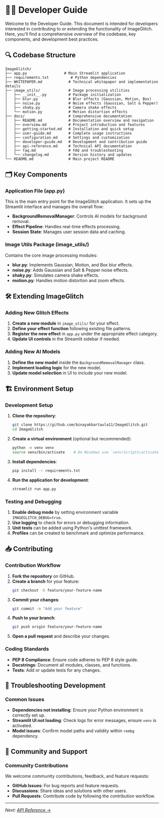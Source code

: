 # 👨‍💻 Developer Guide

Welcome to the Developer Guide. This document is intended for developers interested in contributing to or extending the functionality of ImageGlitch. Here, you'll find a comprehensive overview of the codebase, key components, and development best practices.

## 🔍 Codebase Structure

```plaintext
ImageGlitch/
├── app.py                 # Main Streamlit application
├── requirements.txt          # Python dependencies
├── WHITEPAPER.md            # Technical whitepaper and implementation details
├── image_utils/             # Image processing utilities
│   ├── __init__.py          # Package initialization
│   ├── blur.py              # Blur effects (Gaussian, Motion, Box)
│   ├── noise.py             # Noise effects (Gaussian, Salt & Pepper)
│   ├── shaky.py             # Camera shake effects
│   └── motion.py            # Motion distortion effects
├── docs/                    # Comprehensive documentation
│   ├── README.md            # Documentation overview and navigation
│   ├── overview.md          # Project introduction and features
│   ├── getting-started.md   # Installation and quick setup
│   ├── user-guide.md        # Complete usage instructions
│   ├── configuration.md     # Settings and customization
│   ├── developer-guide.md   # Development and contribution guide
│   ├── api-reference.md     # Technical API documentation
│   ├── faq.md               # FAQ and troubleshooting
│   └── changelog.md         # Version history and updates
└── README.md                # Main project README
```

## 🗂️ Key Components

### Application File (app.py)
This is the main entry point for the ImageGlitch application. It sets up the Streamlit interface and manages the overall flow:
- **BackgroundRemovalManager**: Controls AI models for background removal.
- **Effect Pipeline**: Handles real-time effects processing.
- **Session State**: Manages user session data and caching.

### Image Utils Package (image_utils/)
Contains the core image processing modules:
- **blur.py**: Implements Gaussian, Motion, and Box blur effects.
- **noise.py**: Adds Gaussian and Salt & Pepper noise effects.
- **shaky.py**: Simulates camera shake effects.
- **motion.py**: Handles motion distortion and zoom effects.

## 🛠️ Extending ImageGlitch

### Adding New Glitch Effects
1. **Create a new module** in `image_utils/` for your effect.
2. **Define your effect function** following existing file patterns.
3. **Register the new effect** in `app.py` under the appropriate effect category.
4. **Update UI controls** in the Streamlit sidebar if needed.

### Adding New AI Models
1. **Define the new model** inside the `BackgroundRemovalManager` class.
2. **Implement loading logic** for the new model.
3. **Update model selection** in UI to include your new model.

## 🏗️ Environment Setup

### Development Setup

1. **Clone the repository**:
   ```bash
   git clone https://github.com/binayakbartaula11/ImageGlitch.git
   cd ImageGlitch
   ```

2. **Create a virtual environment** (optional but recommended):
   ```bash
   python -m venv venv
   source venv/bin/activate    # On Windows use `venv\Scripts\activate`
   ```

3. **Install dependencies**:
   ```bash
   pip install -r requirements.txt
   ```

4. **Run the application for development**:
   ```bash
   streamlit run app.py
   ```

### Testing and Debugging

1. **Enable debug mode** by setting environment variable `IMAGEGLITCH_DEBUG=true`.
2. **Use logging** to check for errors or debugging information.
3. **Unit tests** can be added using Python's unittest framework.
4. **Profiles** can be created to benchmark and optimize performance.

## 📥 Contributing

### Contribution Workflow

1. **Fork the repository** on GitHub.
2. **Create a branch** for your feature:
   ```bash
   git checkout -b feature/your-feature-name
   ```
3. **Commit your changes**:
   ```bash
   git commit -m "Add your feature"
   ```
4. **Push to your branch**:
   ```bash
   git push origin feature/your-feature-name
   ```
5. **Open a pull request** and describe your changes.

### Coding Standards

- **PEP 8 Compliance**: Ensure code adheres to PEP 8 style guide.
- **Docstrings**: Document all modules, classes, and functions.
- **Tests**: Add or update tests for any changes.

## 🔧 Troubleshooting Development

### Common Issues

- **Dependencies not installing**: Ensure your Python environment is correctly set up.
- **Streamlit UI not loading**: Check logs for error messages, ensure `venv` is activated.
- **Model issues**: Confirm model paths and validity within `rembg` dependency.

## 👥 Community and Support

### Community Contributions

We welcome community contributions, feedback, and feature requests:
- **GitHub Issues**: For bug reports and feature requests.
- **Discussions**: Share ideas and solutions with other users.
- **Pull Requests**: Contribute code by following the contribution workflow.

---

*Next: [API Reference →](api-reference.md)*

